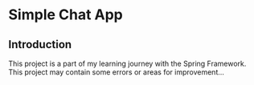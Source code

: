 # Simple Chat App

## Introduction

This project is a part of my learning journey with the Spring Framework. This project may contain some errors or areas for improvement...
